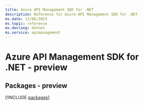 ```yaml
---
title: Azure API Management SDK for .NET
description: Reference for Azure API Management SDK for .NET
ms.date: 11/06/2023
ms.topic: reference
ms.devlang: dotnet
ms.service: apimanagement
---
```

# Azure API Management SDK for .NET - preview
## Packages - preview
[!INCLUDE [packages](api-management-index.md)]